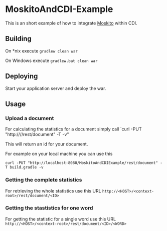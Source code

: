 MoskitoAndCDI-Example
=====================

This is an short example of how to integrate [Moskito](moskito.anotheria.net) within CDI.

Building
--------

On *nix execute `gradlew clean war`

On Windows execute `gradlew.bat clean war`

Deploying
---------

Start your application server and deploy the war.

Usage
-----

### Upload a document
For calculating the statistics for a document simply call
`curl -PUT "http://<HOST>/<context-root>/rest/document" -T <FILE> -v"

This will return an id for your document.

For example on your local machine you can use this

`curl -PUT "http://localhost:8080/MoskitoAndCDIExample/rest/document" -T build.gradle -v`


### Getting the complete statistics
For retrieving the whole statistics use this URL
`http://<HOST>/<context-root>/rest/document/<ID>`


### Getting the stastistics for one word
For getting the statistic for a single word use this URL
`http://<HOST>/<context-root>/rest/document/<ID>/<WORD>`
